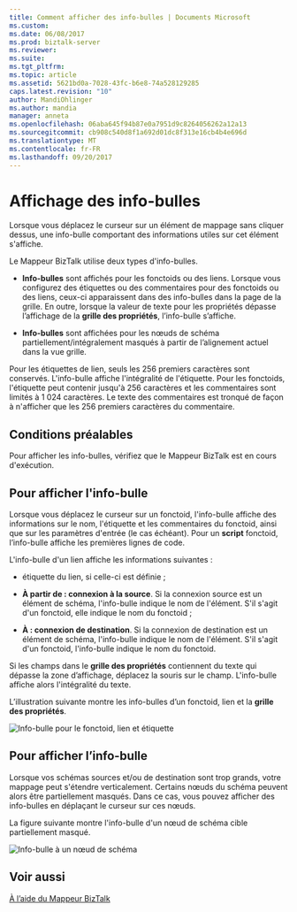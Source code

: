 ```yaml
---
title: Comment afficher des info-bulles | Documents Microsoft
ms.custom: 
ms.date: 06/08/2017
ms.prod: biztalk-server
ms.reviewer: 
ms.suite: 
ms.tgt_pltfrm: 
ms.topic: article
ms.assetid: 5621bd0a-7028-43fc-b6e8-74a528129285
caps.latest.revision: "10"
author: MandiOhlinger
ms.author: mandia
manager: anneta
ms.openlocfilehash: 06aba645f94b87e0a7951d9c8264056262a12a13
ms.sourcegitcommit: cb908c540d8f1a692d01dc8f313e16cb4b4e696d
ms.translationtype: MT
ms.contentlocale: fr-FR
ms.lasthandoff: 09/20/2017
---
```

# <a name="how-to-view-infotip-and-tooltip"></a>Affichage des info-bulles
Lorsque vous déplacez le curseur sur un élément de mappage sans cliquer dessus, une info-bulle comportant des informations utiles sur cet élément s'affiche.  
  
 Le Mappeur BizTalk utilise deux types d'info-bulles.  
  
-   **Info-bulles** sont affichés pour les fonctoids ou des liens. Lorsque vous configurez des étiquettes ou des commentaires pour des fonctoids ou des liens, ceux-ci apparaissent dans des info-bulles dans la page de la grille. En outre, lorsque la valeur de texte pour les propriétés dépasse l’affichage de la **grille des propriétés**, l’info-bulle s’affiche.  
  
-   **Info-bulles** sont affichées pour les nœuds de schéma partiellement/intégralement masqués à partir de l’alignement actuel dans la vue grille.  
  
 Pour les étiquettes de lien, seuls les 256 premiers caractères sont conservés. L'info-bulle affiche l'intégralité de l'étiquette. Pour les fonctoids, l'étiquette peut contenir jusqu'à 256 caractères et les commentaires sont limités à 1 024 caractères. Le texte des commentaires est tronqué de façon à n'afficher que les 256 premiers caractères du commentaire.  
  
## <a name="prerequisites"></a>Conditions préalables  
 Pour afficher les info-bulles, vérifiez que le Mappeur BizTalk est en cours d'exécution.  
  
## <a name="to-view-the-infotip"></a>Pour afficher l'info-bulle  
 Lorsque vous déplacez le curseur sur un fonctoid, l'info-bulle affiche des informations sur le nom, l'étiquette et les commentaires du fonctoid, ainsi que sur les paramètres d'entrée (le cas échéant). Pour un **script** fonctoid, l’info-bulle affiche les premières lignes de code.  
  
 L'info-bulle d'un lien affiche les informations suivantes :  
  
-   étiquette du lien, si celle-ci est définie ;  
  
-   **À partir de : connexion à la source**. Si la connexion source est un élément de schéma, l'info-bulle indique le nom de l'élément. S'il s'agit d'un fonctoid, elle indique le nom du fonctoid ;  
  
-   **À : connexion de destination**. Si la connexion de destination est un élément de schéma, l'info-bulle indique le nom de l'élément. S'il s'agit d'un fonctoid, l'info-bulle indique le nom du fonctoid.  
  
 Si les champs dans le **grille des propriétés** contiennent du texte qui dépasse la zone d’affichage, déplacez la souris sur le champ. L'info-bulle affiche alors l'intégralité du texte.  
  
 L’illustration suivante montre les info-bulles d’un fonctoid, lien et la **grille des propriétés**.  
  
 ![Info-bulle pour le fonctoid, lien et étiquette](../core/media/viewing-infotips.gif "Viewing_infotips")  
  
## <a name="to-view-the-tooltip"></a>Pour afficher l’info-bulle  
 Lorsque vos schémas sources et/ou de destination sont trop grands, votre mappage peut s'étendre verticalement. Certains nœuds du schéma peuvent alors être partiellement masqués. Dans ce cas, vous pouvez afficher des info-bulles en déplaçant le curseur sur ces nœuds.  
  
 La figure suivante montre l'info-bulle d'un nœud de schéma cible partiellement masqué.  
  
 ![Info-bulle à un nœud de schéma](../core/media/viewing-tooltips.gif "Viewing_tooltips")  
  
## <a name="see-also"></a>Voir aussi  
 [À l’aide du Mappeur BizTalk](../core/using-biztalk-mapper.md)
